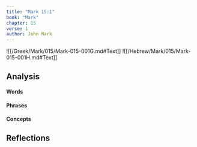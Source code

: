 ```yaml
---
title: "Mark 15:1"
book: "Mark"
chapter: 15
verse: 1
author: John Mark
---
```

![[/Greek/Mark/015/Mark-015-001G.md#Text]]
![[/Hebrew/Mark/015/Mark-015-001H.md#Text]]

## Analysis

#### Words

#### Phrases

#### Concepts

## Reflections

